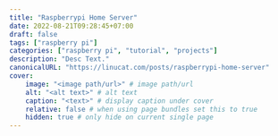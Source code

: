 ```yaml
---
title: "Raspberrypi Home Server"
date: 2022-08-21T09:28:45+07:00
draft: false
tags: ["raspberry pi"]
categories: ["raspberry pi", "tutorial", "projects"]
description: "Desc Text."
canonicalURL: "https://linucat.com/posts/raspberrypi-home-server"
cover:
    image: "<image path/url>" # image path/url
    alt: "<alt text>" # alt text
    caption: "<text>" # display caption under cover
    relative: false # when using page bundles set this to true
    hidden: true # only hide on current single page
---
```


